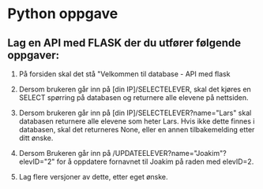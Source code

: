 # Python oppgave

## Lag en API med FLASK der du utfører følgende oppgaver:

1. På forsiden skal det stå "Velkommen til database - API med flask

2. Dersom brukeren går inn på [din IP]/SELECTELEVER, skal det kjøres en SELECT spørring på databasen og returnere alle elevene på nettsiden. 

3. Dersom brukeren går inn på [din IP]/SELECTELEVER?name="Lars" skal databasen returnere alle elevene som heter Lars. Hvis ikke dette finnes i databasen, skal det returneres None, eller en annen tilbakemelding etter ditt ønske.

4. Dersom Brukeren går inn på /UPDATEELEVER?name="Joakim"?elevID="2" for å oppdatere fornavnet til Joakim på raden med elevID=2.

5. Lag flere versjoner av dette, etter eget ønske.
